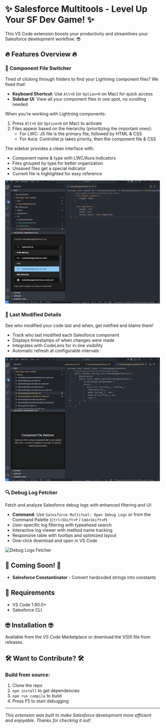 # ✨ Salesforce Multitools - Level Up Your SF Dev Game! ✨

This VS Code extension boosts your productivity and streamlines your Salesforce development workflow. 😎

## 🔥 Features Overview 🔥

### 🚀 Component File Switcher

Tired of clicking through folders to find your Lightning component files? We fixed that!

- **Keyboard Shortcut**: Use `Alt+O` (or `Option+O` on Mac) for quick access
- **Sidebar UI**: View all your component files in one spot, no scrolling needed

When you're working with Lightning components:

1. Press `Alt+O` (or `Option+O` on Mac) to activate
2. Files appear based on the hierarchy (prioritizing the important ones):
    - For LWC: JS file is the primary file, followed by HTML & CSS
    - For Aura: Controller.js takes priority, then the component file & CSS

The sidebar provides a clean interface with:

- Component name & type with LWC/Aura indicators
- Files grouped by type for better organization
- Unsaved files get a special indicator
- Current file is highlighted for easy reference

![File Switcher in action](./asset/File_Swicther.gif)

### 👀 Last Modified Details

See who modified your code last and when, get notified and blame them!

- Track who last modified each Salesforce component
- Displays timestamps of when changes were made
- Integrates with CodeLens for in-line visibility
- Automatic refresh at configurable intervals

![Last Modified Details](./asset/Last_Modified_Details.gif)

### 🔍 Debug Log Fetcher

Fetch and analyze Salesforce debug logs with enhanced filtering and UI:

- **Command**: Use `Salesforce Multitool: Open Debug Logs` or from the Command Palette (`Ctrl+Shift+P` / `Cmd+Shift+P`)
- User-specific log filtering with typeahead search
- Interactive log viewer with method name tracking
- Responsive table with tooltips and optimized layout
- One-click download and open in VS Code

![Debug Logs Fetcher](./asset/Debug_Logs_Fetcher.gif)

## 🔮 Coming Soon! 🔮

- **Salesforce Constantinator** - Convert hardcoded strings into constants

## 💯 Requirements

- VS Code 1.90.0+
- Salesforce CLI

## 🤓 Installation 🤓

Available from the VS Code Marketplace or download the VSIX file from releases.

## 🛠️ Want to Contribute? 🛠️

### Build from source:

1. Clone the repo
2. `npm install` to get dependencies
3. `npm run compile` to build
4. Press F5 to start debugging

---

_This extension was built to make Salesforce development more efficient and enjoyable. Thanks for checking it out!_
